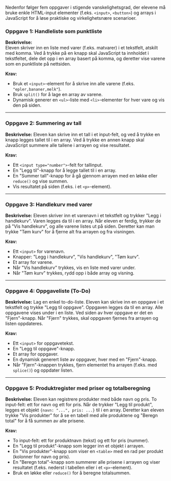 Nedenfor følger fem oppgaver i stigende vanskelighetsgrad, der elevene må bruke enkle HTML-input elementer (f.eks. `<input>`, `<button>`) og arrays i JavaScript for å løse praktiske og virkelighetsnære scenarioer.

### Oppgave 1: Handleliste som punktliste
**Beskrivelse:**  
Eleven skriver inn en liste med varer (f.eks. matvarer) i et tekstfelt, atskilt med komma. Ved å trykke på en knapp skal JavaScript ta innholdet i tekstfeltet, dele det opp i en array basert på komma, og deretter vise varene som en punktliste på nettsiden.

**Krav:**
- Bruk et `<input>`-element for å skrive inn alle varene (f.eks. `"epler,bananer,melk"`).
- Bruk `split()` for å lage en array av varene.
- Dynamisk generer en `<ul>`-liste med `<li>`-elementer for hver vare og vis den på siden.

---

### Oppgave 2: Summering av tall
**Beskrivelse:**
Eleven kan skrive inn et tall i et input-felt, og ved å trykke en knapp legges tallet til i en array. Ved å trykke en annen knapp skal JavaScript summere alle tallene i arrayen og vise resultatet.

**Krav:**
- Ett `<input type="number">`-felt for tallinput.
- En "Legg til"-knapp for å legge tallet til i en array.
- En "Summer tall"-knapp for å gå gjennom arrayen med en løkke eller `reduce()` og vise summen.
- Vis resultatet på siden (f.eks. i et `<p>`-element).

---

### Oppgave 3: Handlekurv med varer
**Beskrivelse:**
Eleven skriver inn et varenavn i et tekstfelt og trykker "Legg i handlekurv". Varen legges da til i en array. Når eleven er ferdig, trykker de på "Vis handlekurv", og alle varene listes ut på siden. Deretter kan man trykke "Tøm kurv" for å fjerne alt fra arrayen og fra visningen.

**Krav:**
- Ett `<input>` for varenavn.
- Knapper: "Legg i handlekurv", "Vis handlekurv", "Tøm kurv".
- Et array for varene.
- Når "Vis handlekurv" trykkes, vis en liste med varer under.
- Når "Tøm kurv" trykkes, rydd opp i både array og visning.

---

### Oppgave 4: Oppgaveliste (To-Do)
**Beskrivelse:**
Lag en enkel to-do-liste. Eleven kan skrive inn en oppgave i et tekstfelt og trykke "Legg til oppgave". Oppgaven legges da til en array. Alle oppgavene vises under i en liste. Ved siden av hver oppgave er det en "Fjern"-knapp. Når "Fjern" trykkes, skal oppgaven fjernes fra arrayen og listen oppdateres.

**Krav:**
- Ett `<input>` for oppgavetekst.
- En "Legg til oppgave"-knapp.
- Et array for oppgaver.
- En dynamisk generert liste av oppgaver, hver med en "Fjern"-knapp.
- Når "Fjern"-knappen trykkes, fjern elementet fra arrayen (f.eks. med `splice()`) og oppdater listen.

---

### Oppgave 5: Produktregister med priser og totalberegning
**Beskrivelse:**
Eleven kan registrere produkter med både navn og pris. To input-felt: ett for navn og ett for pris. Når de trykker "Legg til produkt", legges et objekt `{navn: "...", pris: ...}` til i en array. Deretter kan eleven trykke "Vis produkter" for å se en tabell med alle produktene og "Beregn total" for å få summen av alle prisene.

**Krav:**
- To input-felt: ett for produktnavn (tekst) og ett for pris (nummer).
- En "Legg til produkt"-knapp som legger inn et objekt i arrayen.
- En "Vis produkter"-knapp som viser en `<table>` med en rad per produkt (kolonner for navn og pris).
- En "Beregn total"-knapp som summerer alle prisene i arrayen og viser resultatet (f.eks. nederst i tabellen eller i et `<p>`-element).
- Bruk en løkke eller `reduce()` for å beregne totalsummen.
